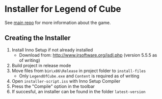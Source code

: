 # Installer for Legend of Cube

See [main repo](https://github.com/LegendOfCube/LegendOfCube-Game) for more information about the game.

## Creating the Installer

1. Install Inno Setup if not already installed
	- Download from: http://www.jrsoftware.org/isdl.php (version 5.5.5 as of writing)
2. Build project in release mode
3. Move files from `bin\x86\Release` in project folder to `install-files`
    - Only `LegendOfCube.exe` and `Content` is required as of writing
4. Open `installer-script.iss` with Inno Setup Compiler
5. Press the "Compile" option in the toolbar
6. If succesful, an installer can be found in the folder `latest-version`
